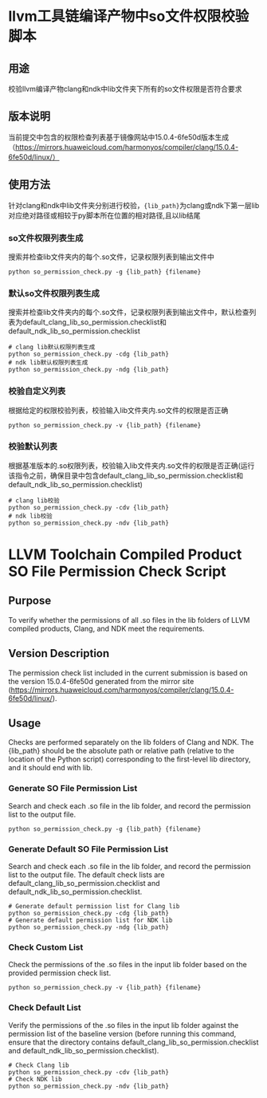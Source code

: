 # llvm工具链编译产物中so文件权限校验脚本
## 用途
校验llvm编译产物clang和ndk中lib文件夹下所有的so文件权限是否符合要求
## 版本说明
当前提交中包含的权限检查列表基于镜像网站中15.0.4-6fe50d版本生成（https://mirrors.huaweicloud.com/harmonyos/compiler/clang/15.0.4-6fe50d/linux/）
## 使用方法
针对clang和ndk中lib文件夹分别进行校验，`{lib_path}`为clang或ndk下第一层lib对应绝对路径或相较于py脚本所在位置的相对路径,且以lib结尾
### so文件权限列表生成
搜索并检查lib文件夹内的每个.so文件，记录权限列表到输出文件中
```shell
python so_permission_check.py -g {lib_path} {filename}
```
### 默认so文件权限列表生成
搜索并检查lib文件夹内的每个.so文件，记录权限列表到输出文件中，默认检查列表为default_clang_lib_so_permission.checklist和default_ndk_lib_so_permission.checklist
```shell
# clang lib默认权限列表生成
python so_permission_check.py -cdg {lib_path}
# ndk lib默认权限列表生成
python so_permission_check.py -ndg {lib_path}
```
### 校验自定义列表
根据给定的权限校验列表，校验输入lib文件夹内.so文件的权限是否正确
```shell
python so_permission_check.py -v {lib_path} {filename}
```
### 校验默认列表
根据基准版本的.so权限列表，校验输入lib文件夹内.so文件的权限是否正确(运行该指令之前，确保目录中包含default_clang_lib_so_permission.checklist和default_ndk_lib_so_permission.checklist)
```shell
# clang lib校验
python so_permission_check.py -cdv {lib_path}
# ndk lib校验
python so_permission_check.py -ndv {lib_path}
```

# LLVM Toolchain Compiled Product SO File Permission Check Script
## Purpose
To verify whether the permissions of all .so files in the lib folders of LLVM compiled products, Clang, and NDK meet the requirements.

## Version Description
The permission check list included in the current submission is based on the version 15.0.4-6fe50d generated from the mirror site (https://mirrors.huaweicloud.com/harmonyos/compiler/clang/15.0.4-6fe50d/linux/).

## Usage
Checks are performed separately on the lib folders of Clang and NDK. The {lib_path} should be the absolute path or relative path (relative to the location of the Python script) corresponding to the first-level lib directory, and it should end with lib.

### Generate SO File Permission List
Search and check each .so file in the lib folder, and record the permission list to the output file.

```shell
python so_permission_check.py -g {lib_path} {filename}
```
### Generate Default SO File Permission List
Search and check each .so file in the lib folder, and record the permission list to the output file. The default check lists are default_clang_lib_so_permission.checklist and default_ndk_lib_so_permission.checklist.
```shell
# Generate default permission list for Clang lib
python so_permission_check.py -cdg {lib_path}
# Generate default permission list for NDK lib
python so_permission_check.py -ndg {lib_path}
```
### Check Custom List
Check the permissions of the .so files in the input lib folder based on the provided permission check list.
```shell
python so_permission_check.py -v {lib_path} {filename}
```
### Check Default List
Verify the permissions of the .so files in the input lib folder against the permission list of the baseline version (before running this command, ensure that the directory contains default_clang_lib_so_permission.checklist and default_ndk_lib_so_permission.checklist).
```shell
# Check Clang lib
python so_permission_check.py -cdv {lib_path}
# Check NDK lib
python so_permission_check.py -ndv {lib_path}
```